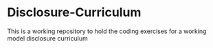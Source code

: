 # Disclosure-Curriculum
This is a working repository to hold the coding exercises for a working model disclosure curriculum
